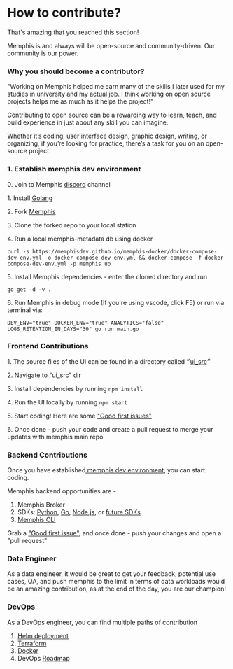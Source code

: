 # How to contribute?

That's amazing that you reached this section!

Memphis is and always will be open-source and community-driven. Our community is our power.

### Why you should become a contributor?

"Working on Memphis helped me earn many of the skills I later used for my studies in university and my actual job. I think working on open source projects helps me as much as it helps the project!"

Contributing to open source can be a rewarding way to learn, teach, and build experience in just about any skill you can imagine.

Whether it’s coding, user interface design, graphic design, writing, or organizing, if you’re looking for practice, there’s a task for you on an open-source project.

### 1. Establish memphis dev environment

&#x20; 0\. Join to Memphis [discord](https://discord.gg/WZpysvAeTf) channel

&#x20; 1\. Install [Golang](https://go.dev/doc/install)

&#x20; 2\. Fork [Memphis](https://github.com/memphisdev/memphis)

&#x20; 3\. Clone the forked repo to your local station

&#x20; 4\. Run a local memphis-metadata db using docker

```
curl -s https://memphisdev.github.io/memphis-docker/docker-compose-dev-env.yml -o docker-compose-dev-env.yml && docker compose -f docker-compose-dev-env.yml -p memphis up
```

&#x20; 5\. Install Memphis dependencies - enter the cloned directory and run

```
go get -d -v .
```

&#x20; 6\. Run Memphis in debug mode (If you're using vscode, click F5) or run via terminal via:

```
DEV_ENV="true" DOCKER_ENV="true" ANALYTICS="false" LOGS_RETENTION_IN_DAYS="30" go run main.go
```

### Frontend Contributions

&#x20; 1\. The source files of the UI can be found in a directory called ״[ui\_src](https://github.com/memphisdev/memphis/tree/master/ui\_src)״

&#x20; 2\. Navigate to "ui\_src" dir

&#x20; 3\. Install dependencies by running `npm install`

&#x20; 4\. Run the UI locally by running `npm start`

&#x20; 5\. Start coding! Here are some ["Good first issues"](https://github.com/memphisdev/memphis/issues?q=is%3Aissue+is%3Aopen+label%3A%22good+first+issue%22)

&#x20; 6\. Once done - push your code and create a pull request to merge your updates with memphis main repo

### Backend Contributions

Once you have established[ memphis dev environment](how-to-contribute.md#1.-establish-memphis-dev-environment), you can start coding.

Memphis backend opportunities are -&#x20;

1. Memphis Broker
2. SDKs: [Python](https://github.com/memphisdev/memphis.py), [Go](https://github.com/memphisdev/memphis.go), [Node.js](https://github.com/memphisdev/memphis.js), or [future SDKs](https://github.com/orgs/memphisdev/projects/2/views/1?filterQuery=label%3A%22epic%3A+sdk%22)
3. [Memphis CLI](https://github.com/memphisdev/memphis-cli)

Grab a ["Good first issue"](https://github.com/memphisdev/memphis/issues?q=is%3Aissue+is%3Aopen+label%3A%22good+first+issue%22), and once done - push your changes and open a "pull request"

### Data Engineer

As a data engineer, it would be great to get your feedback, potential use cases, QA, and push memphis to the limit in terms of data workloads would be an amazing contribution, as at the end of the day, you are our champion!

### DevOps

As a DevOps engineer, you can find multiple paths of contribution

1. [Helm deployment](https://github.com/memphisdev/memphis-k8s)
2. [Terraform](https://github.com/memphisdev/memphis-terraform)&#x20;
3. [Docker](https://github.com/memphisdev/memphis-docker)
4. DevOps [Roadmap](https://github.com/orgs/memphisdev/projects/2/views/1?filterQuery=label%3A%22epic%3A+deployment%22)
